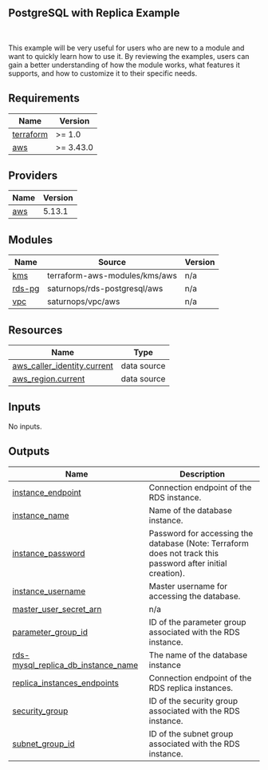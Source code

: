 ## PostgreSQL with Replica Example


<br>

This example will be very useful for users who are new to a module and want to quickly learn how to use it. By reviewing the examples, users can gain a better understanding of how the module works, what features it supports, and how to customize it to their specific needs.

<!-- BEGINNING OF PRE-COMMIT-TERRAFORM DOCS HOOK -->
## Requirements

| Name | Version |
|------|---------|
| <a name="requirement_terraform"></a> [terraform](#requirement\_terraform) | >= 1.0 |
| <a name="requirement_aws"></a> [aws](#requirement\_aws) | >= 3.43.0 |

## Providers

| Name | Version |
|------|---------|
| <a name="provider_aws"></a> [aws](#provider\_aws) | 5.13.1 |

## Modules

| Name | Source | Version |
|------|--------|---------|
| <a name="module_kms"></a> [kms](#module\_kms) | terraform-aws-modules/kms/aws | n/a |
| <a name="module_rds-pg"></a> [rds-pg](#module\_rds-pg) | saturnops/rds-postgresql/aws | n/a |
| <a name="module_vpc"></a> [vpc](#module\_vpc) | saturnops/vpc/aws | n/a |

## Resources

| Name | Type |
|------|------|
| [aws_caller_identity.current](https://registry.terraform.io/providers/hashicorp/aws/latest/docs/data-sources/caller_identity) | data source |
| [aws_region.current](https://registry.terraform.io/providers/hashicorp/aws/latest/docs/data-sources/region) | data source |

## Inputs

No inputs.

## Outputs

| Name | Description |
|------|-------------|
| <a name="output_instance_endpoint"></a> [instance\_endpoint](#output\_instance\_endpoint) | Connection endpoint of the RDS instance. |
| <a name="output_instance_name"></a> [instance\_name](#output\_instance\_name) | Name of the database instance. |
| <a name="output_instance_password"></a> [instance\_password](#output\_instance\_password) | Password for accessing the database (Note: Terraform does not track this password after initial creation). |
| <a name="output_instance_username"></a> [instance\_username](#output\_instance\_username) | Master username for accessing the database. |
| <a name="output_master_user_secret_arn"></a> [master\_user\_secret\_arn](#output\_master\_user\_secret\_arn) | n/a |
| <a name="output_parameter_group_id"></a> [parameter\_group\_id](#output\_parameter\_group\_id) | ID of the parameter group associated with the RDS instance. |
| <a name="output_rds-mysql_replica_db_instance_name"></a> [rds-mysql\_replica\_db\_instance\_name](#output\_rds-mysql\_replica\_db\_instance\_name) | The name of the database instance |
| <a name="output_replica_instances_endpoints"></a> [replica\_instances\_endpoints](#output\_replica\_instances\_endpoints) | Connection endpoint of the RDS replica instances. |
| <a name="output_security_group"></a> [security\_group](#output\_security\_group) | ID of the security group associated with the RDS instance. |
| <a name="output_subnet_group_id"></a> [subnet\_group\_id](#output\_subnet\_group\_id) | ID of the subnet group associated with the RDS instance. |
<!-- END OF PRE-COMMIT-TERRAFORM DOCS HOOK -->

